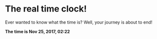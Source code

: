 # The real time clock!

Ever wanted to know what the time is? Well, your journey is about to end!

**The time is Nov 25, 2017, 02:22**